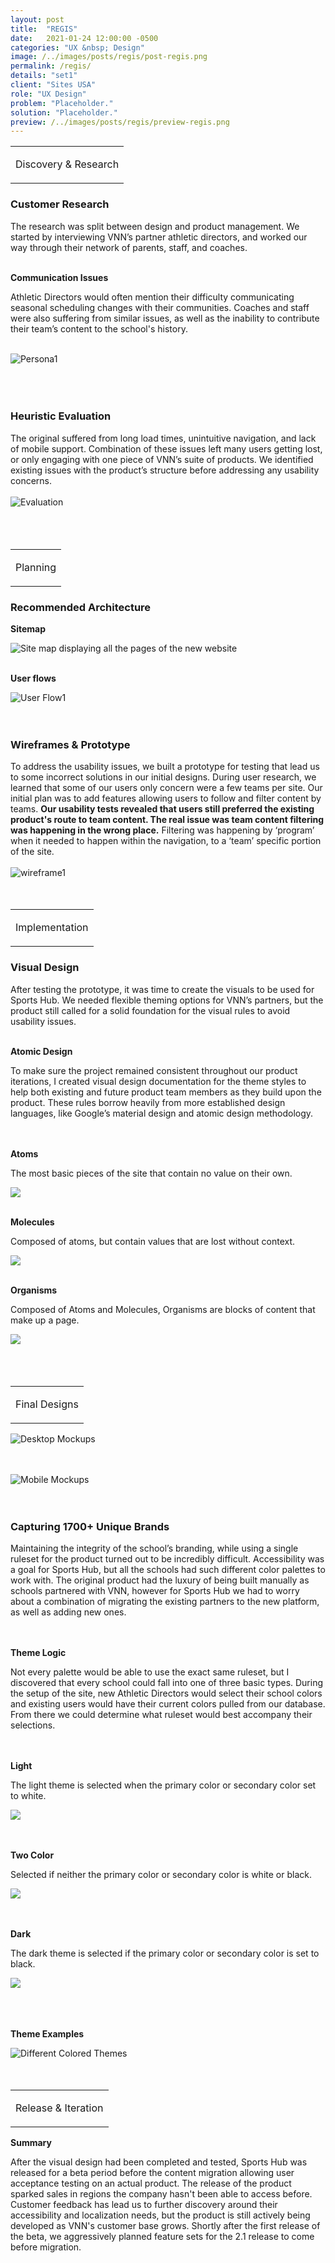 ```yaml
---
layout: post
title:  "REGIS"
date:   2021-01-24 12:00:00 -0500
categories: "UX &nbsp; Design"
image: /../images/posts/regis/post-regis.png
permalink: /regis/
details: "set1"
client: "Sites USA"
role: "UX Design"
problem: "Placeholder."
solution: "Placeholder."
preview: /../images/posts/regis/preview-regis.png
---
```


<table class="post-content-section-title">
  <tr>
    <td>
      <p class="section-title">Discovery & Research</p>
    </td>
  </tr>
</table>

### Customer Research

The research was split between design and product management. We started by interviewing VNN’s partner athletic directors, and worked our way through their network of parents, staff, and coaches.
<br>
<br>

**Communication Issues**

Athletic Directors would often mention their difficulty communicating seasonal scheduling changes with their communities. Coaches and staff were also suffering from similar issues, as well as the inability to contribute their team’s content to the school's history.
<br>
<br>

![Persona1](/../images/posts/sports-hub/th/th-persona.png)
<br>
<br>
<br>
<br>


### Heuristic Evaluation

The original suffered from long load times, unintuitive navigation, and lack of mobile support. Combination of these issues left many users getting lost, or only engaging with one piece of VNN’s suite of products.
We identified existing issues with the product’s structure before addressing any usability concerns.
<br>
<br>
![Evaluation](/../images/posts/sports-hub/th/th-evaluation.png)
<br>
<br>
<br>
<br>


<table class="post-content-section-title">
  <tr>
    <td>
      <p class="section-title">Planning</p>
    </td>
  </tr>
</table>


### Recommended Architecture

**Sitemap**

![Site map displaying all the pages of the new website](/../images/posts/sports-hub/full/full-sitemap.png)
<br>
<br>

**User flows**

![User Flow1](/../images/posts/sports-hub/th/th-userflows.png)
<br>
<br>
<br>


### Wireframes & Prototype

To address the usability issues, we built a prototype for testing that lead us to some incorrect solutions in our initial designs. During user research, we learned that some of our users only concern were a few teams per site.  Our initial plan was to add features allowing users to follow and filter content by teams. **Our usability tests revealed that users still preferred the existing product's route to team content. The real issue was team content filtering was happening in the wrong place.**  Filtering was happening by ‘program’ when it needed to happen within the navigation, to a ‘team’ specific portion of the site.
<br>
<br>
![wireframe1](/../images/posts/sports-hub/th/th-prototype.png)
<br>
<br>
<br>


<table class="post-content-section-title">
  <tr>
    <td>
      <p class="section-title">Implementation</p>
    </td>
  </tr>
</table>

### Visual Design

After testing the prototype, it was time to create the visuals to be used for Sports Hub. We needed flexible theming options for VNN’s partners, but the product still called for a solid foundation for the visual rules to avoid usability issues.
<br>
<br>

**Atomic Design**

To make sure the project remained consistent throughout our product iterations, I created visual design documentation for the theme styles to help both existing and future product team members as they build upon the product. These rules borrow heavily from more established design languages, like Google’s material design and atomic design methodology.
<br>
<br>
<br>

<section class="post-content-image-side wrapper">
  <section class="text">
    <p><strong>Atoms</strong></p>
    <p>The most basic pieces of the site that contain no value on their own.</p>
  </section>
  <section class="image">
    <img src="/../images/posts/sports-hub/atoms.png">
  </section>
</section>

<br>

<section class="post-content-image-side wrapper">
  <section class="text">
    <p><strong>Molecules</strong></p>
    <p>Composed of atoms, but contain values that are lost without context.</p>
  </section>
  <section class="image">
    <img src="/../images/posts/sports-hub/molecules.png">
  </section>
</section>

<br>

<section class="post-content-image-side wrapper">
  <section class="text">
    <p><strong>Organisms</strong></p>
    <p>Composed of Atoms and Molecules, Organisms are blocks of content that make up a page.</p>
  </section>
  <section class="image">
    <img src="/../images/posts/sports-hub/organisms.png">
  </section>
</section>
<br>
<br>
<br>

<table class="post-content-section-title sh-post">
  <tr>
    <td>
      <p class="section-title">Final Designs</p>
    </td>
  </tr>
</table>


![Desktop Mockups](/../images/posts/sports-hub/desktop-mockups.png)
<br>
<br>
<br>


![Mobile Mockups](/../images/posts/sports-hub/th/th-mobile.png)
<br>
<br>
<br>


### Capturing 1700+ Unique Brands

Maintaining the integrity of the school’s branding, while using a single ruleset for the product turned out to be incredibly difficult. Accessibility was a goal for Sports Hub, but all the schools had such different color palettes to work with. The original product had the luxury of being built manually as schools partnered with VNN, however for Sports Hub we had to worry about a combination of migrating the existing partners to the new platform, as well as adding new ones.
<br>
<br>
<br>


**Theme Logic**

Not every palette would be able to use the exact same ruleset, but I discovered that every school could fall into one of three basic types. During the setup of the site, new Athletic Directors would select their school colors and existing users would have their current colors pulled from our database. From there we could determine what ruleset would best accompany their selections.
<br>
<br>
<br>


<section class="post-content-image-side wrapper">
  <section class="text">
    <p><strong>Light</strong></p>
    <p>The light theme is selected when the primary color or secondary color set to white.</p>
  </section>
  <section class="image">
    <img src="/../images/posts/sports-hub/th/th-light.png">
  </section>
</section>
<br>
<br>


<section class="post-content-image-side wrapper">
  <section class="text">
    <p><strong>Two Color</strong></p>
    <p>Selected if neither the primary color or secondary color is white or black.</p>
  </section>
  <section class="image">
    <img src="/../images/posts/sports-hub/th/th-twocolor.png">
  </section>
</section>
<br>
<br>


<section class="post-content-image-side wrapper">
  <section class="text">
    <p><strong>Dark</strong></p>
    <p>The dark theme is selected if the primary color or secondary color is set to black.</p>
  </section>
  <section class="image">
    <img src="/../images/posts/sports-hub/th/th-dark.png">
  </section>
</section>
<br>
<br>
<br>

**Theme Examples**

![Different Colored Themes](/../images/posts/sports-hub/th/th-altcolors.png)
<br>
<br>
<br>


<table class="post-content-section-title">
  <tr>
    <td>
      <p class="section-title">Release & Iteration</p>
    </td>
  </tr>
</table>


**Summary**

After the visual design had been completed and tested, Sports Hub was released for a beta period before the content migration allowing user acceptance testing on an actual product. The release of the product sparked sales in regions the company hasn't been able to access before. Customer feedback has lead us to further discovery around their accessibility and localization needs, but the product is still actively being developed as VNN's customer base grows. Shortly after the first release of the beta, we aggressively planned feature sets for the 2.1 release to come before migration.
<br>
<br>
<br>
